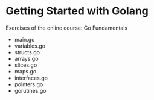 # Getting Started with Golang

Exercises of the online course: Go Fundamentals

* main.go
* variables.go
* structs.go
* arrays.go
* slices.go
* maps.go
* interfaces.go
* pointers.go
* gorutines.go